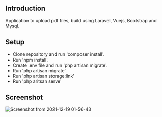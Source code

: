 ## Introduction

Application to upload pdf files, build using Laravel, Vuejs, Bootstrap and Mysql.

## Setup

- Clone repository and run 'composer install'.
- Run 'npm install'.
- Create .env file and run 'php artisan migrate'.
- Run 'php artisan migrate'.
- Run 'php artisan storage:link'
- Run 'php aritsan serve'

## Screenshot

![Screenshot from 2021-12-19 01-56-43](https://user-images.githubusercontent.com/48914446/146654993-c585d21e-2e73-4a93-82c6-ae99de35f34b.png)


